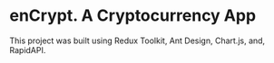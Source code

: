 # enCrypt. A Cryptocurrency App

This project was built using Redux Toolkit, Ant Design, Chart.js, and, RapidAPI.
